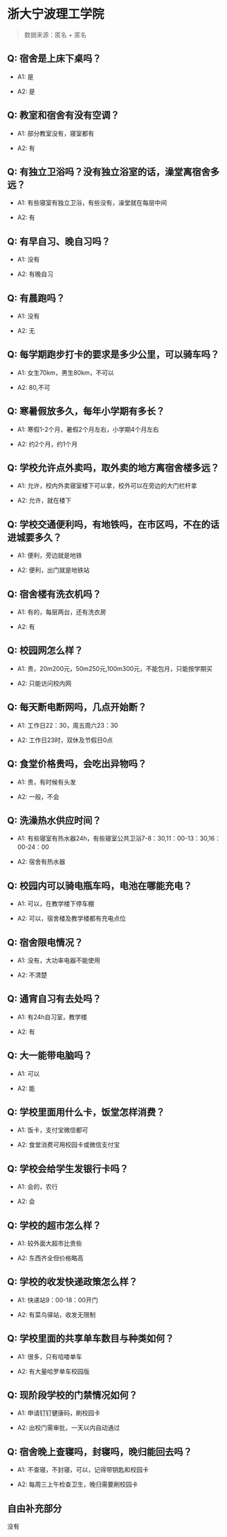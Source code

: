 # 浙大宁波理工学院

> 数据来源：匿名 + 匿名

## Q: 宿舍是上床下桌吗？

- A1: 是

- A2: 是

## Q: 教室和宿舍有没有空调？

- A1: 部分教室没有，寝室都有

- A2: 有

## Q: 有独立卫浴吗？没有独立浴室的话，澡堂离宿舍多远？

- A1: 有些寝室有独立卫浴，有些没有，澡堂就在每层中间

- A2: 有

## Q: 有早自习、晚自习吗？

- A1: 没有

- A2: 有晚自习

## Q: 有晨跑吗？

- A1: 没有

- A2: 无

## Q: 每学期跑步打卡的要求是多少公里，可以骑车吗？

- A1: 女生70km，男生80km，不可以

- A2: 80,不可

## Q: 寒暑假放多久，每年小学期有多长？

- A1: 寒假1-2个月，暑假2个月左右，小学期4个月左右

- A2: 约2个月，约1个月

## Q: 学校允许点外卖吗，取外卖的地方离宿舍楼多远？

- A1: 允许，校内外卖寝室楼下可以拿，校外可以在旁边的大门栏杆拿

- A2: 允许，就在楼下

## Q: 学校交通便利吗，有地铁吗，在市区吗，不在的话进城要多久？

- A1: 便利，旁边就是地铁

- A2: 便利，出门就是地铁站

## Q: 宿舍楼有洗衣机吗？

- A1: 有的，每层两台，还有洗衣房

- A2: 有

## Q: 校园网怎么样？

- A1: 贵，20m200元，50m250元,100m300元，不能包月，只能按学期买

- A2: 只能访问校内网

## Q: 每天断电断网吗，几点开始断？

- A1: 工作日22：30，周五周六23：30

- A2: 工作日23时，双休及节假日0点

## Q: 食堂价格贵吗，会吃出异物吗？

- A1: 贵，有时候有头发

- A2: 一般，不会

## Q: 洗澡热水供应时间？

- A1: 有些寝室有热水器24h，有些寝室公共卫浴7-8：30,11：00-13：30,16：00-24：00

- A2: 宿舍有热水器

## Q: 校园内可以骑电瓶车吗，电池在哪能充电？

- A1: 可以，在教学楼下停车棚

- A2: 可以，宿舍楼及教学楼都有充电点位

## Q: 宿舍限电情况？

- A1: 没有，大功率电器不能使用

- A2: 不清楚

## Q: 通宵自习有去处吗？

- A1: 有24h自习室，教学楼

- A2: 有

## Q: 大一能带电脑吗？

- A1: 可以

- A2: 能

## Q: 学校里面用什么卡，饭堂怎样消费？

- A1: 饭卡，支付宝微信都可

- A2: 食堂消费可用校园卡或微信支付宝

## Q: 学校会给学生发银行卡吗？

- A1: 会的，农行

- A2: 会

## Q: 学校的超市怎么样？

- A1: 较外面大超市比贵些

- A2: 东西齐全但价格略高

## Q: 学校的收发快递政策怎么样？

- A1: 快递站9：00-18：00开门

- A2: 有菜鸟驿站，收发无限制

## Q: 学校里面的共享单车数目与种类如何？

- A1: 很多，只有哈喽单车

- A2: 有大量哈罗单车校园版

## Q: 现阶段学校的门禁情况如何？

- A1: 申请钉钉健康码，刷校园卡

- A2: 出校门需审批，一天以内自动通过

## Q: 宿舍晚上查寝吗，封寝吗，晚归能回去吗？

- A1: 不查寝，不封寝，可以，记得带钥匙和校园卡

- A2: 每周三上午检查卫生，晚归需要刷校园卡

## 自由补充部分

没有